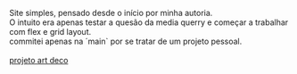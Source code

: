 Site simples, pensado desde o início por minha autoria. <br>
O intuito era apenas testar a quesão da media querry e começar a trabalhar com flex e grid layout. <br>
commitei apenas na ´main` por se tratar de um projeto pessoal.<br>
<br>
<a href="">projeto art deco</a>
 
